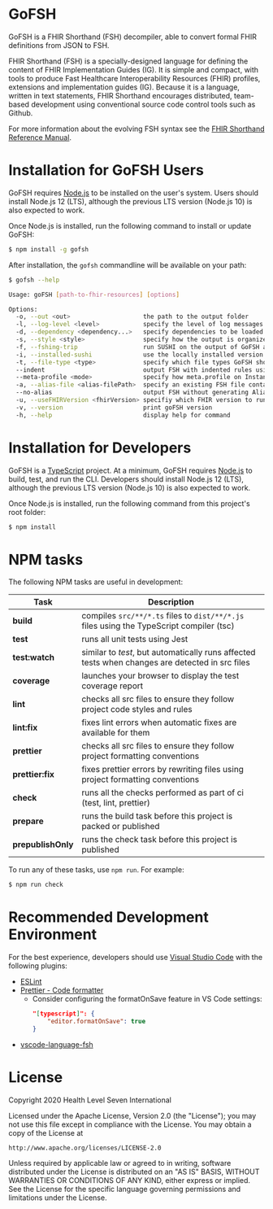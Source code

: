 # GoFSH

GoFSH is a FHIR Shorthand (FSH) decompiler, able to convert formal FHIR definitions from JSON to FSH.

FHIR Shorthand (FSH) is a specially-designed language for defining the content of FHIR Implementation Guides (IG). It is simple and compact, with tools to produce Fast Healthcare Interoperability Resources (FHIR) profiles, extensions and implementation guides (IG). Because it is a language, written in text statements, FHIR Shorthand encourages distributed, team-based development using conventional source code control tools such as Github.

For more information about the evolving FSH syntax see the [FHIR Shorthand Reference Manual](https://build.fhir.org/ig/HL7/fhir-shorthand/).

# Installation for GoFSH Users

GoFSH requires [Node.js](https://nodejs.org/) to be installed on the user's system. Users should install Node.js 12 (LTS), although the previous LTS version (Node.js 10) is also expected to work.

Once Node.js is installed, run the following command to install or update GoFSH:

```sh
$ npm install -g gofsh
```

After installation, the `gofsh` commandline will be available on your path:

```sh
$ gofsh --help

Usage: goFSH [path-to-fhir-resources] [options]

Options:
  -o, --out <out>                    the path to the output folder
  -l, --log-level <level>            specify the level of log messages: error, warn, info (default), debug
  -d, --dependency <dependency...>   specify dependencies to be loaded using format dependencyId@version (FHIR R4 included by default)
  -s, --style <style>                specify how the output is organized into files: file-per-definition (default), group-by-fsh-type, group-by-profile, single-file
  -f, --fshing-trip                  run SUSHI on the output of GoFSH and generate a comparison of the round trip results
  -i, --installed-sushi              use the locally installed version of SUSHI when generating comparisons with the "-f" option
  -t, --file-type <type>             specify which file types GoFSH should accept as input: json-only (default), xml-only, json-and-xml
  --indent                           output FSH with indented rules using context paths
  --meta-profile <mode>              specify how meta.profile on Instances should be applied to the InstanceOf keyword: only-one (default), first, none
  -a, --alias-file <alias-filePath>  specify an existing FSH file containing aliases to be loaded.
  --no-alias                         output FSH without generating Aliases
  -u, --useFHIRVersion <fhirVersion> specifiy which FHIR version to run instances on
  -v, --version                      print goFSH version
  -h, --help                         display help for command
```

# Installation for Developers

GoFSH is a [TypeScript](https://www.typescriptlang.org/) project. At a minimum, GoFSH requires [Node.js](https://nodejs.org/) to build, test, and run the CLI. Developers should install Node.js 12 (LTS), although the previous LTS version (Node.js 10) is also expected to work.

Once Node.js is installed, run the following command from this project's root folder:

```sh
$ npm install
```

# NPM tasks

The following NPM tasks are useful in development:

| Task               | Description                                                                                     |
| ------------------ | ----------------------------------------------------------------------------------------------- |
| **build**          | compiles `src/**/*.ts` files to `dist/**/*.js` files using the TypeScript compiler (tsc)        |
| **test**           | runs all unit tests using Jest                                                                  |
| **test:watch**     | similar to _test_, but automatically runs affected tests when changes are detected in src files |
| **coverage**       | launches your browser to display the test coverage report                                       |
| **lint**           | checks all src files to ensure they follow project code styles and rules                        |
| **lint:fix**       | fixes lint errors when automatic fixes are available for them                                   |
| **prettier**       | checks all src files to ensure they follow project formatting conventions                       |
| **prettier:fix**   | fixes prettier errors by rewriting files using project formatting conventions                   |
| **check**          | runs all the checks performed as part of ci (test, lint, prettier)                              |
| **prepare**        | runs the build task before this project is packed or published                                  |
| **prepublishOnly** | runs the check task before this project is published                                            |

To run any of these tasks, use `npm run`. For example:

```sh
$ npm run check
```

# Recommended Development Environment

For the best experience, developers should use [Visual Studio Code](https://code.visualstudio.com/) with the following plugins:

- [ESLint](https://marketplace.visualstudio.com/items?itemName=dbaeumer.vscode-eslint)
- [Prettier - Code formatter](https://marketplace.visualstudio.com/items?itemName=esbenp.prettier-vscode)
  - Consider configuring the formatOnSave feature in VS Code settings:
    ```json
    "[typescript]": {
        "editor.formatOnSave": true
    }
    ```
- [vscode-language-fsh](https://marketplace.visualstudio.com/items?itemName=kmahalingam.vscode-language-fsh)

# License

Copyright 2020 Health Level Seven International

Licensed under the Apache License, Version 2.0 (the "License");
you may not use this file except in compliance with the License.
You may obtain a copy of the License at

    http://www.apache.org/licenses/LICENSE-2.0

Unless required by applicable law or agreed to in writing, software
distributed under the License is distributed on an "AS IS" BASIS,
WITHOUT WARRANTIES OR CONDITIONS OF ANY KIND, either express or implied.
See the License for the specific language governing permissions and
limitations under the License.
